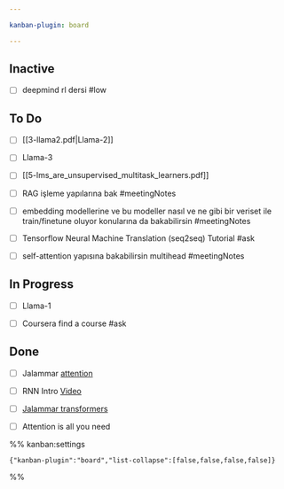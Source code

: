```yaml
---

kanban-plugin: board

---
```


## Inactive

- [ ] deepmind rl dersi #low


## To Do

- [ ] [[3-llama2.pdf|Llama-2]]
- [ ] Llama-3
- [ ] [[5-lms_are_unsupervised_multitask_learners.pdf]]
- [ ] RAG işleme yapılarına bak #meetingNotes
- [ ] embedding modellerine ve bu modeller nasıl ve ne gibi bir veriset ile train/finetune oluyor konularına da bakabilirsin #meetingNotes
- [ ] Tensorflow Neural Machine Translation (seq2seq) Tutorial #ask
- [ ] self-attention yapısına bakabilirsin multihead #meetingNotes


## In Progress

- [ ] Llama-1
- [ ] Coursera find a course #ask


## Done

- [ ] Jalammar [attention](https://jalammar.github.io/visualizing-neural-machine-translation-mechanics-of-seq2seq-models-with-attention/)
- [ ] RNN Intro [Video](https://www.youtube.com/watch?v=UNmqTiOnRfg)
- [ ] [Jalammar transformers](https://jalammar.github.io/illustrated-transformer/)
- [ ] Attention is all you need




%% kanban:settings
```
{"kanban-plugin":"board","list-collapse":[false,false,false,false]}
```
%%